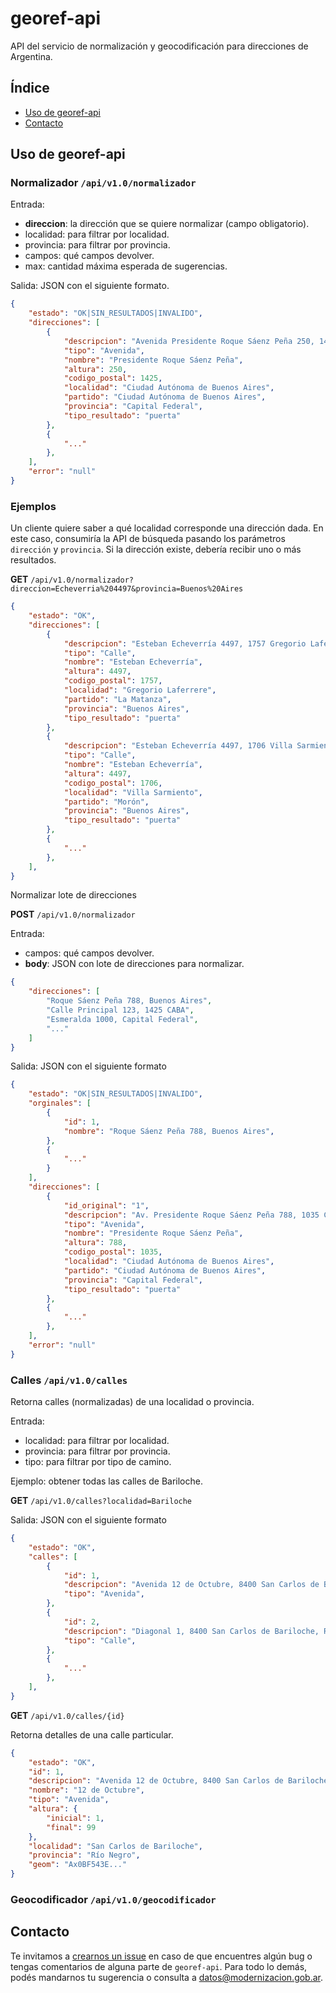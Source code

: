 # georef-api
API del servicio de normalización y geocodificación para direcciones de Argentina.

## Índice 
* [Uso de georef-api](#uso-de-georef-api)
* [Contacto](#contacto)

## Uso de georef-api

### Normalizador `/api/v1.0/normalizador`

Entrada:
- **direccion**: la dirección que se quiere normalizar (campo obligatorio).
- localidad: para filtrar por localidad.
- provincia: para filtrar por provincia.
- campos: qué campos devolver.
- max: cantidad máxima esperada de sugerencias.

Salida: JSON con el siguiente formato.
```json
{
    "estado": "OK|SIN_RESULTADOS|INVALIDO",
    "direcciones": [
        {
            "descripcion": "Avenida Presidente Roque Sáenz Peña 250, 1425 Ciudad ...",
            "tipo": "Avenida",
            "nombre": "Presidente Roque Sáenz Peña",
            "altura": 250,
            "codigo_postal": 1425,
            "localidad": "Ciudad Autónoma de Buenos Aires",
            "partido": "Ciudad Autónoma de Buenos Aires",
            "provincia": "Capital Federal",
            "tipo_resultado": "puerta"
        },
        {
            "..."
        },
    ],
    "error": "null"
}
```

### Ejemplos

Un cliente quiere saber a qué localidad corresponde una dirección dada.
En este caso, consumiría la API de búsqueda pasando los parámetros `dirección` y `provincia`.
Si la dirección existe, debería recibir uno o más resultados.

**GET** `/api/v1.0/normalizador?direccion=Echeverria%204497&provincia=Buenos%20Aires`

```json
{
    "estado": "OK",
    "direcciones": [
        {
            "descripcion": "Esteban Echeverría 4497, 1757 Gregorio Laferrere, Buenos Aires",
            "tipo": "Calle",
            "nombre": "Esteban Echeverría",
            "altura": 4497,
            "codigo_postal": 1757,
            "localidad": "Gregorio Laferrere",
            "partido": "La Matanza",
            "provincia": "Buenos Aires",
            "tipo_resultado": "puerta"
        },
        {
            "descripcion": "Esteban Echeverría 4497, 1706 Villa Sarmiento, Buenos Aires",
            "tipo": "Calle",
            "nombre": "Esteban Echeverría",
            "altura": 4497,
            "codigo_postal": 1706,
            "localidad": "Villa Sarmiento",
            "partido": "Morón",
            "provincia": "Buenos Aires",
            "tipo_resultado": "puerta"
        },
        {
            "..."
        },
    ],
}
```

Normalizar lote de direcciones

**POST** `/api/v1.0/normalizador`

Entrada:
- campos: qué campos devolver.
- **body**: JSON con lote de direcciones para normalizar.
```json
{
    "direcciones": [
        "Roque Sáenz Peña 788, Buenos Aires",
        "Calle Principal 123, 1425 CABA",
        "Esmeralda 1000, Capital Federal",
        "..."
    ]
}
```

Salida: JSON con el siguiente formato
```json
{
    "estado": "OK|SIN_RESULTADOS|INVALIDO",
    "orginales": [
        {
            "id": 1,
            "nombre": "Roque Sáenz Peña 788, Buenos Aires",
        },
        {
            "..."
        }
    ],
    "direcciones": [
        {
            "id_original": "1",
            "descripcion": "Av. Presidente Roque Sáenz Peña 788, 1035 Ciudad Autónoma ...",
            "tipo": "Avenida",
            "nombre": "Presidente Roque Sáenz Peña",
            "altura": 788,
            "codigo_postal": 1035,
            "localidad": "Ciudad Autónoma de Buenos Aires",
            "partido": "Ciudad Autónoma de Buenos Aires",
            "provincia": "Capital Federal",
            "tipo_resultado": "puerta"
        },
        {
            "..."
        },
    ],
    "error": "null"
}
```

### Calles `/api/v1.0/calles`
Retorna calles (normalizadas) de una localidad o provincia.

Entrada:
- localidad: para filtrar por localidad.
- provincia: para filtrar por provincia.
- tipo: para filtrar por tipo de camino.

Ejemplo: obtener todas las calles de Bariloche.

**GET** `/api/v1.0/calles?localidad=Bariloche`

Salida: JSON con el siguiente formato
```json
{
    "estado": "OK",
    "calles": [
        {
            "id": 1,
            "descripcion": "Avenida 12 de Octubre, 8400 San Carlos de Bariloche, Río Negro",
            "tipo": "Avenida",
        },
        {
            "id": 2,
            "descripcion": "Diagonal 1, 8400 San Carlos de Bariloche, Río Negro",
            "tipo": "Calle",
        },
        {
            "..."
        },
    ],
}
```

**GET** `/api/v1.0/calles/{id}`

Retorna detalles de una calle particular.

```json
{
    "estado": "OK",
    "id": 1,
    "descripcion": "Avenida 12 de Octubre, 8400 San Carlos de Bariloche, Río Negro",
    "nombre": "12 de Octubre",
    "tipo": "Avenida",
    "altura": {
        "inicial": 1,
        "final": 99
    },
    "localidad": "San Carlos de Bariloche",
    "provincia": "Río Negro",
    "geom": "Ax0BF543E..."
}
```

### Geocodificador `/api/v1.0/geocodificador`


## Contacto
Te invitamos a [crearnos un issue](https://github.com/datosgobar/georef-api/issues/new?title=Encontre-un-bug-en-georef-api) en caso de que encuentres algún bug o tengas comentarios     de alguna parte de `georef-api`. Para todo lo demás, podés mandarnos tu sugerencia o consulta a [datos@modernizacion.gob.ar](mailto:datos@modernizacion.gob.ar).